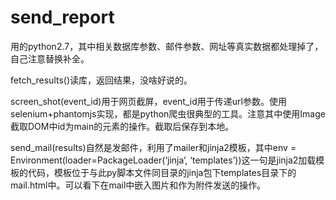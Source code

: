 # send_report
用的python2.7，其中相关数据库参数、邮件参数、网址等真实数据都处理掉了，自己注意替换补全。

fetch_results()读库，返回结果，没啥好说的。

screen_shot(event_id)用于网页截屏，event_id用于传递url参数。使用selenium+phantomjs实现，都是python爬虫很典型的工具。注意其中使用Image截取DOM中id为main的元素的操作。截取后保存到本地。

send_mail(results)自然是发邮件，利用了mailer和jinja2模板，其中env = Environment(loader=PackageLoader(‘jinja’, ‘templates’))这一句是jinja2加载模板的代码，模板位于与此py脚本文件同目录的jinja包下templates目录下的mail.html中。可以看下在mail中嵌入图片和作为附件发送的操作。

